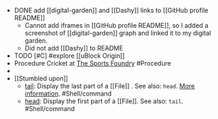 - DONE add [[digital-garden]] and [[Dashy]] links to [[GitHub profile README]]
	- Cannot add iframes in [[GitHub profile README]], so I added a screenshot of [[digital-garden]] graph and linked it to my digital garden.
	- Did not add [[Dashy]] to README
- TODO [#C] #explore [[uBlock Origin]]
- Procedure Cricket at [The Sports Foundry](https://maps.app.goo.gl/YYZiNA78wud7Sa2n7) #Procedure
-
- [[Stumbled upon]]
	- [tail](https://command-not-found.com/tail): Display the last part of a [[File]] . See also: `head`. [More information](https://www.gnu.org/software/coreutils/manual/html_node/tail-invocation.html#tail-invocation). #Shell/command
	- [head](https://www.gnu.org/software/coreutils/manual/html_node/head-invocation.html): Display the first part of a [[File]]. See also: `tail`. #Shell/command